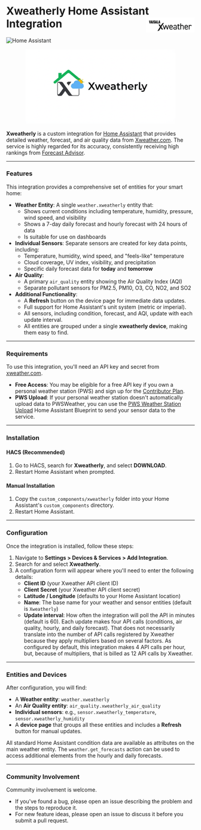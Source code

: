 # Xweatherly Home Assistant Integration <a href="https://www.xweather.com/" target="_blank" title="Powered by Vaisala Xweather"><img src="https://github.com/tbclark3/ha-xweatherly/blob/main/images/xweather_logo.png" alt="Vaisala Xweather" height="40" align="right" /></a>

![Home Assistant](https://img.shields.io/badge/Home%20Assistant-Custom%20Component-blue)

<p align="center">
  <img src="https://github.com/tbclark3/ha-xweatherly/blob/main/logo.png" alt="Xweatherly Integration Logo" width="400"/>
</p>

**Xweatherly** is a custom integration for [Home Assistant](https://www.home-assistant.io/) that provides detailed weather, forecast, and air quality data from [Xweather.com](https://xweather.com/). The service is highly regarded for its accuracy, consistently receiving high rankings from [Forecast Advisor](https://forecastadvisor.com).

***

### Features

This integration provides a comprehensive set of entities for your smart home:

- **Weather Entity**: A single `weather.xweatherly` entity that:
  - Shows current conditions including temperature, humidity, pressure, wind speed, and visibility
  - Shows a 7-day daily forecast and hourly forecast with 24 hours of data
  - Is suitable for use on dashboards
- **Individual Sensors**: Separate sensors are created for key data points, including:
  - Temperature, humidity, wind speed, and "feels-like" temperature
  - Cloud coverage, UV index, visibility, and precipitation
  - Specific daily forecast data for **today** and **tomorrow**
- **Air Quality**:
  - A primary `air_quality` entity showing the Air Quality Index (AQI)
  - Separate pollutant sensors for PM2.5, PM10, O3, CO, NO2, and SO2
- **Additional Functionality**:
  - A **Refresh** button on the device page for immediate data updates.
  - Full support for Home Assistant's unit system (metric or imperial).
  - All sensors, including condition, forecast, and AQI, update with each update interval.
  - All entities are grouped under a single **xweatherly device**, making them easy to find.

***

### Requirements

To use this integration, you'll need an API key and secret from [xweather.com](https://xweather.com/).

- **Free Access**: You may be eligible for a free API key if you own a personal weather station (PWS) and sign up for the [Contributor Plan](https://signup.xweather.com/pws-contributor).
- **PWS Upload**: If your personal weather station doesn't automatically upload data to PWSWeather, you can use the [PWS Weather Station Upload](https://community.home-assistant.io/t/pws-weather-station-upload/806415) Home Assistant Blueprint to send your sensor data to the service. 

***

### Installation

#### HACS (Recommended)

1. Go to HACS, search for **Xweatherly**, and select **DOWNLOAD**.
2. Restart Home Assistant when prompted.

#### Manual Installation

1. Copy the `custom_components/xweatherly` folder into your Home Assistant's `custom_components` directory.
2. Restart Home Assistant.

***

### Configuration

Once the integration is installed, follow these steps:

1. Navigate to **Settings > Devices & Services > Add Integration**.
2. Search for and select **Xweatherly**.
3. A configuration form will appear where you'll need to enter the following details:
   - **Client ID** (your Xweather API client ID)
   - **Client Secret** (your Xweather API client secret)
   - **Latitude / Longitude** (defaults to your Home Assistant location)
   - **Name**: The base name for your weather and sensor entities (default is `Xweatherly`)
   - **Update interval**: How often the integration will poll the API in minutes (default is 60). Each update makes four API calls (conditions, air quality, hourly, and daily forecast).  That does not necessarily translate into the number of API calls registered by Xweather because they apply multipliers based on several factors.  As configured by default, this integration makes 4 API calls per hour, but, because of multipliers, that is billed as 12 API calls by Xweather.

***

### Entities and Devices

After configuration, you will find:

- A **Weather entity**: `weather.xweatherly`
- An **Air Quality entity**: `air_quality.xweatherly_air_quality`
- **Individual sensors**: e.g., `sensor.xweatherly_temperature`, `sensor.xweatherly_humidity`
- A **device page** that groups all these entities and includes a **Refresh** button for manual updates.

All standard Home Assistant condition data are available as attributes on the main weather entity. The `weather.get_forecasts` action can be used to access additional elements from the hourly and daily forecasts.

***

### Community Involvement

Community involvement is welcome.

- If you've found a bug, please open an issue describing the problem and the steps to reproduce it.
- For new feature ideas, please open an issue to discuss it before you submit a pull request.

